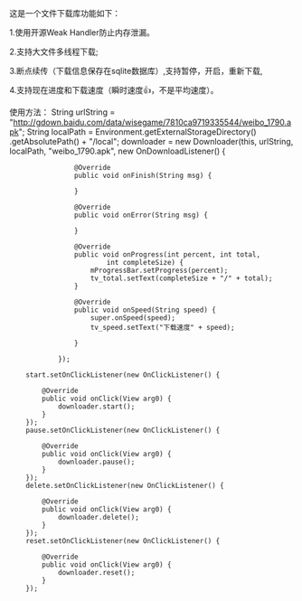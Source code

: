 这是一个文件下载库功能如下：

1.使用开源Weak Handler防止内存泄漏。

2.支持大文件多线程下载;

3.断点续传（下载信息保存在sqlite数据库）,支持暂停，开启，重新下载,

4.支持现在进度和下载速度（瞬时速度👍，不是平均速度）。

使用方法：
String urlString = "http://gdown.baidu.com/data/wisegame/7810ca9719335544/weibo_1790.apk";
		String localPath = Environment.getExternalStorageDirectory()
				.getAbsolutePath() + "/local";
		downloader = new Downloader(this, urlString, localPath,
				"weibo_1790.apk", new OnDownloadListener() {

					@Override
					public void onFinish(String msg) {

					}

					@Override
					public void onError(String msg) {

					}

					@Override
					public void onProgress(int percent, int total,
							int completeSize) {
						mProgressBar.setProgress(percent);
						tv_total.setText(completeSize + "/" + total);
					}

					@Override
					public void onSpeed(String speed) {
						super.onSpeed(speed);
						tv_speed.setText("下载速度" + speed);

					}

				});

		start.setOnClickListener(new OnClickListener() {

			@Override
			public void onClick(View arg0) {
				downloader.start();
			}
		});
		pause.setOnClickListener(new OnClickListener() {

			@Override
			public void onClick(View arg0) {
				downloader.pause();
			}
		});
		delete.setOnClickListener(new OnClickListener() {

			@Override
			public void onClick(View arg0) {
				downloader.delete();
			}
		});
		reset.setOnClickListener(new OnClickListener() {

			@Override
			public void onClick(View arg0) {
				downloader.reset();
			}
		});
